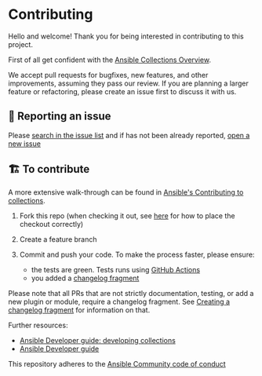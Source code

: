 # Contributing

Hello and welcome! Thank you for being interested in contributing to this project.

First of all get confident with the [Ansible Collections Overview](https://github.com/ansible-collections/overview).

We accept pull requests for bugfixes, new features, and other improvements, assuming they pass our review. If you are planning a larger feature or refactoring, please create an issue first to discuss it with us.

## :bug: Reporting an issue

Please [search in the issue list](https://github.com/ansible-collections/community.sops/issues) and if has not been already reported, [open a new issue](https://github.com/ansible-collections/community.sops/issues/new/choose)

## 🏗 To contribute

A more extensive walk-through can be found in [Ansible's Contributing to collections](https://docs.ansible.com/ansible/latest/dev_guide/developing_collections.html#hacking-collections).

1. Fork this repo (when checking it out, see [here](https://docs.ansible.com/ansible/latest/dev_guide/developing_collections.html#contributing-to-collections) for how to place the checkout correctly)
1. Create a feature branch
1. Commit and push your code. To make the process faster, please ensure:

    - the tests are green. Tests runs using [GitHub Actions](https://help.github.com/en/actions)
    - you added a [changelog fragment](https://docs.ansible.com/ansible/latest/community/development_process.html#changelogs-how-to)

Please note that all PRs that are not strictly documentation, testing, or add a new plugin or module, require a changelog fragment. See [Creating a changelog fragment](https://docs.ansible.com/ansible/latest/community/development_process.html#changelogs-how-to) for information on that.

Further resources:

- [Ansible Developer guide: developing collections](https://docs.ansible.com/ansible/latest/dev_guide/developing_collections.html)
- [Ansible Developer guide](https://docs.ansible.com/ansible/latest/dev_guide/index.html)

This repository adheres to the [Ansible Community code of conduct](https://docs.ansible.com/ansible/latest/community/code_of_conduct.html)
